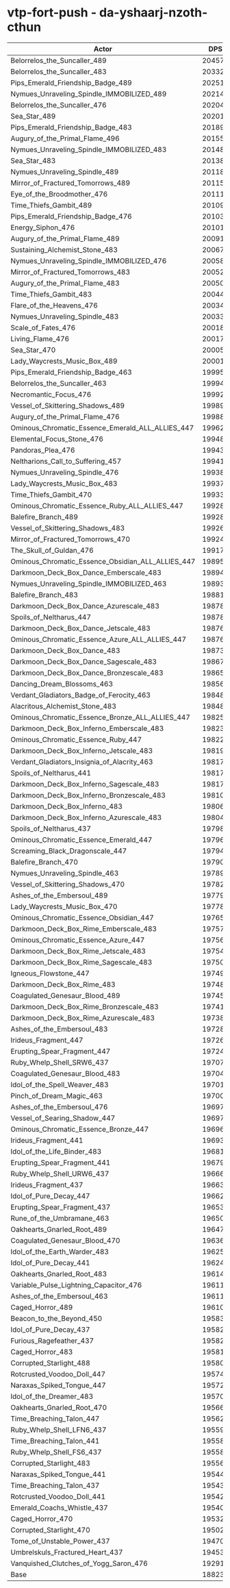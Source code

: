 # vtp-fort-push - da-yshaarj-nzoth-cthun
| Actor | DPS | Increase |
|---|:---:|:---:|
|Belorrelos_the_Suncaller_489|204572|8.68%|
|Belorrelos_the_Suncaller_483|203328|8.02%|
|Pips_Emerald_Friendship_Badge_489|202510|7.59%|
|Nymues_Unraveling_Spindle_IMMOBILIZED_489|202147|7.39%|
|Belorrelos_the_Suncaller_476|202040|7.34%|
|Sea_Star_489|202013|7.32%|
|Pips_Emerald_Friendship_Badge_483|201896|7.26%|
|Augury_of_the_Primal_Flame_496|201552|7.08%|
|Nymues_Unraveling_Spindle_IMMOBILIZED_483|201482|7.04%|
|Sea_Star_483|201387|6.99%|
|Nymues_Unraveling_Spindle_489|201181|6.88%|
|Mirror_of_Fractured_Tomorrows_489|201157|6.87%|
|Eye_of_the_Broodmother_476|201114|6.85%|
|Time_Thiefs_Gambit_489|201097|6.84%|
|Pips_Emerald_Friendship_Badge_476|201036|6.80%|
|Energy_Siphon_476|201011|6.79%|
|Augury_of_the_Primal_Flame_489|200914|6.74%|
|Sustaining_Alchemist_Stone_483|200679|6.61%|
|Nymues_Unraveling_Spindle_IMMOBILIZED_476|200584|6.56%|
|Mirror_of_Fractured_Tomorrows_483|200529|6.53%|
|Augury_of_the_Primal_Flame_483|200501|6.52%|
|Time_Thiefs_Gambit_483|200443|6.49%|
|Flare_of_the_Heavens_476|200343|6.44%|
|Nymues_Unraveling_Spindle_483|200337|6.43%|
|Scale_of_Fates_476|200185|6.35%|
|Living_Flame_476|200175|6.35%|
|Sea_Star_470|200053|6.28%|
|Lady_Waycrests_Music_Box_489|200011|6.26%|
|Pips_Emerald_Friendship_Badge_463|199956|6.23%|
|Belorrelos_the_Suncaller_463|199941|6.22%|
|Necromantic_Focus_476|199924|6.21%|
|Vessel_of_Skittering_Shadows_489|199898|6.20%|
|Augury_of_the_Primal_Flame_476|199888|6.19%|
|Ominous_Chromatic_Essence_Emerald_ALL_ALLIES_447|199629|6.06%|
|Elemental_Focus_Stone_476|199480|5.98%|
|Pandoras_Plea_476|199431|5.95%|
|Neltharions_Call_to_Suffering_457|199412|5.94%|
|Nymues_Unraveling_Spindle_476|199383|5.93%|
|Lady_Waycrests_Music_Box_483|199371|5.92%|
|Time_Thiefs_Gambit_470|199332|5.90%|
|Ominous_Chromatic_Essence_Ruby_ALL_ALLIES_447|199285|5.87%|
|Balefire_Branch_489|199283|5.87%|
|Vessel_of_Skittering_Shadows_483|199264|5.86%|
|Mirror_of_Fractured_Tomorrows_470|199248|5.85%|
|The_Skull_of_Guldan_476|199179|5.82%|
|Ominous_Chromatic_Essence_Obsidian_ALL_ALLIES_447|198957|5.70%|
|Darkmoon_Deck_Box_Dance_Emberscale_483|198945|5.69%|
|Nymues_Unraveling_Spindle_IMMOBILIZED_463|198939|5.69%|
|Balefire_Branch_483|198818|5.63%|
|Darkmoon_Deck_Box_Dance_Azurescale_483|198787|5.61%|
|Spoils_of_Neltharus_447|198781|5.61%|
|Darkmoon_Deck_Box_Dance_Jetscale_483|198766|5.60%|
|Ominous_Chromatic_Essence_Azure_ALL_ALLIES_447|198761|5.59%|
|Darkmoon_Deck_Box_Dance_483|198738|5.58%|
|Darkmoon_Deck_Box_Dance_Sagescale_483|198673|5.55%|
|Darkmoon_Deck_Box_Dance_Bronzescale_483|198655|5.54%|
|Dancing_Dream_Blossoms_463|198562|5.49%|
|Verdant_Gladiators_Badge_of_Ferocity_463|198488|5.45%|
|Alacritous_Alchemist_Stone_483|198486|5.45%|
|Ominous_Chromatic_Essence_Bronze_ALL_ALLIES_447|198251|5.32%|
|Darkmoon_Deck_Box_Inferno_Emberscale_483|198238|5.32%|
|Ominous_Chromatic_Essence_Ruby_447|198229|5.31%|
|Darkmoon_Deck_Box_Inferno_Jetscale_483|198192|5.29%|
|Verdant_Gladiators_Insignia_of_Alacrity_463|198179|5.29%|
|Spoils_of_Neltharus_441|198172|5.28%|
|Darkmoon_Deck_Box_Inferno_Sagescale_483|198171|5.28%|
|Darkmoon_Deck_Box_Inferno_Bronzescale_483|198101|5.24%|
|Darkmoon_Deck_Box_Inferno_483|198065|5.23%|
|Darkmoon_Deck_Box_Inferno_Azurescale_483|198048|5.22%|
|Spoils_of_Neltharus_437|197988|5.18%|
|Ominous_Chromatic_Essence_Emerald_447|197967|5.17%|
|Screaming_Black_Dragonscale_447|197942|5.16%|
|Balefire_Branch_470|197900|5.14%|
|Nymues_Unraveling_Spindle_463|197898|5.14%|
|Vessel_of_Skittering_Shadows_470|197820|5.10%|
|Ashes_of_the_Embersoul_489|197793|5.08%|
|Lady_Waycrests_Music_Box_470|197787|5.08%|
|Ominous_Chromatic_Essence_Obsidian_447|197654|5.01%|
|Darkmoon_Deck_Box_Rime_Emberscale_483|197576|4.97%|
|Ominous_Chromatic_Essence_Azure_447|197566|4.96%|
|Darkmoon_Deck_Box_Rime_Jetscale_483|197540|4.95%|
|Darkmoon_Deck_Box_Rime_Sagescale_483|197506|4.93%|
|Igneous_Flowstone_447|197498|4.92%|
|Darkmoon_Deck_Box_Rime_483|197484|4.92%|
|Coagulated_Genesaur_Blood_489|197454|4.90%|
|Darkmoon_Deck_Box_Rime_Bronzescale_483|197416|4.88%|
|Darkmoon_Deck_Box_Rime_Azurescale_483|197388|4.87%|
|Ashes_of_the_Embersoul_483|197281|4.81%|
|Irideus_Fragment_447|197261|4.80%|
|Erupting_Spear_Fragment_447|197243|4.79%|
|Ruby_Whelp_Shell_SRW6_437|197071|4.70%|
|Coagulated_Genesaur_Blood_483|197040|4.68%|
|Idol_of_the_Spell_Weaver_483|197016|4.67%|
|Pinch_of_Dream_Magic_463|197007|4.66%|
|Ashes_of_the_Embersoul_476|196974|4.65%|
|Vessel_of_Searing_Shadow_447|196970|4.64%|
|Ominous_Chromatic_Essence_Bronze_447|196964|4.64%|
|Irideus_Fragment_441|196934|4.62%|
|Idol_of_the_Life_Binder_483|196817|4.56%|
|Erupting_Spear_Fragment_441|196796|4.55%|
|Ruby_Whelp_Shell_URW6_437|196666|4.48%|
|Irideus_Fragment_437|196638|4.47%|
|Idol_of_Pure_Decay_447|196625|4.46%|
|Erupting_Spear_Fragment_437|196537|4.41%|
|Rune_of_the_Umbramane_463|196506|4.40%|
|Oakhearts_Gnarled_Root_489|196476|4.38%|
|Coagulated_Genesaur_Blood_470|196367|4.32%|
|Idol_of_the_Earth_Warder_483|196258|4.27%|
|Idol_of_Pure_Decay_441|196246|4.26%|
|Oakhearts_Gnarled_Root_483|196149|4.21%|
|Variable_Pulse_Lightning_Capacitor_476|196118|4.19%|
|Ashes_of_the_Embersoul_463|196112|4.19%|
|Caged_Horror_489|196104|4.18%|
|Beacon_to_the_Beyond_450|195833|4.04%|
|Idol_of_Pure_Decay_437|195824|4.03%|
|Furious_Ragefeather_437|195822|4.03%|
|Caged_Horror_483|195811|4.03%|
|Corrupted_Starlight_488|195806|4.03%|
|Rotcrusted_Voodoo_Doll_447|195744|3.99%|
|Naraxas_Spiked_Tongue_447|195728|3.98%|
|Idol_of_the_Dreamer_483|195705|3.97%|
|Oakhearts_Gnarled_Root_470|195660|3.95%|
|Time_Breaching_Talon_447|195627|3.93%|
|Ruby_Whelp_Shell_LFN6_437|195596|3.91%|
|Time_Breaching_Talon_441|195585|3.91%|
|Ruby_Whelp_Shell_FS6_437|195580|3.90%|
|Corrupted_Starlight_483|195567|3.90%|
|Naraxas_Spiked_Tongue_441|195446|3.83%|
|Time_Breaching_Talon_437|195434|3.83%|
|Rotcrusted_Voodoo_Doll_441|195429|3.82%|
|Emerald_Coachs_Whistle_437|195403|3.81%|
|Caged_Horror_470|195329|3.77%|
|Corrupted_Starlight_470|195020|3.61%|
|Tome_of_Unstable_Power_437|194707|3.44%|
|Umbrelskuls_Fractured_Heart_437|194530|3.35%|
|Vanquished_Clutches_of_Yogg_Saron_476|192913|2.49%|
|Base|188230|0.00%|
